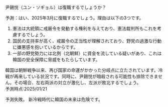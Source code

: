尹錫悦（ユン・ソギョル）は復職するでしょうか？ 

予測：はい、2025年3月に復職するでしょう。理由は以下の3つです。  
1.	憲法は大統領に戒厳令を発動する権利を与えており、憲法裁判所もこれを考慮するでしょう。
2.	国民の支持率が高く、戒厳令の正当性が理解されており、野党の過激な行動に嫌悪感を抱いているからです。
3.	一部の野党勢力には北側（北朝鮮）に資金を流している疑いがあり、これは韓国の安全保障に脅威をもたらしています。  
 
韓国は朝鮮戦争以来、再び国家の命運がかかった分岐点に立たされています。冷戦が再来している状況です。同時に、尹錫悦が暗殺される可能性も排除できません。その場合、左右両派の対立が激化し、左派が敗北するでしょう。  
予測時点:2025/01/21

予測失敗。
新冷戦時代に韓国の未来は危険です。
